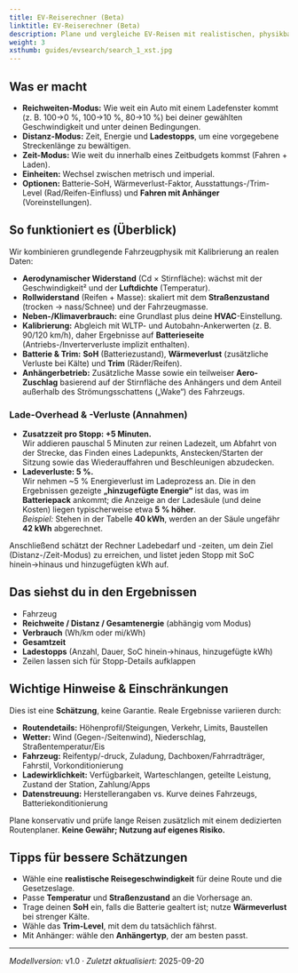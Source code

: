 ```yaml
---
title: EV-Reiserechner (Beta)
linktitle: EV-Reiserechner (Beta)
description: Plane und vergleiche EV-Reisen mit realistischen, physikbasierten Schätzungen. Wähle einen Modus (Reichweite, Distanz oder Zeit), setze Geschwindigkeit und Wetter – und sieh in einer Ansicht, wie verschiedene Fahrzeuge abschneiden: Gesamtzeit, Ladestopps und Energieverbrauch.
weight: 3
xsthumb: guides/evsearch/search_1_xst.jpg
---
```

<!-- markdownlint-disable MD033 -->

## Was er macht

* **Reichweiten-Modus:** Wie weit ein Auto mit einem Ladefenster kommt (z. B. 100→0 %, 100→10 %, 80→10 %) bei deiner gewählten Geschwindigkeit und unter deinen Bedingungen.
* **Distanz-Modus:** Zeit, Energie und **Ladestopps**, um eine vorgegebene Streckenlänge zu bewältigen.
* **Zeit-Modus:** Wie weit du innerhalb eines Zeitbudgets kommst (Fahren + Laden).
* **Einheiten:** Wechsel zwischen metrisch und imperial.
* **Optionen:** Batterie-SoH, Wärmeverlust-Faktor, Ausstattungs-/Trim-Level (Rad/Reifen-Einfluss) und **Fahren mit Anhänger** (Voreinstellungen).

## So funktioniert es (Überblick)

Wir kombinieren grundlegende Fahrzeugphysik mit Kalibrierung an realen Daten:

* **Aerodynamischer Widerstand** (Cd × Stirnfläche): wächst mit der Geschwindigkeit² und der **Luftdichte** (Temperatur).
* **Rollwiderstand** (Reifen + Masse): skaliert mit dem **Straßenzustand** (trocken → nass/Schnee) und der Fahrzeugmasse.
* **Neben-/Klimaverbrauch:** eine Grundlast plus deine **HVAC**-Einstellung.
* **Kalibrierung:** Abgleich mit WLTP- und Autobahn-Ankerwerten (z. B. 90/120 km/h), daher Ergebnisse auf **Batterieseite** (Antriebs-/Inverterverluste implizit enthalten).
* **Batterie & Trim:** **SoH** (Batteriezustand), **Wärmeverlust** (zusätzliche Verluste bei Kälte) und **Trim** (Räder/Reifen).
* **Anhängerbetrieb:** Zusätzliche Masse sowie ein teilweiser **Aero-Zuschlag** basierend auf der Stirnfläche des Anhängers und dem Anteil außerhalb des Strömungsschattens („Wake“) des Fahrzeugs.

### Lade-Overhead & -Verluste (Annahmen)

* **Zusatzzeit pro Stopp: +5 Minuten.**  
  Wir addieren pauschal 5 Minuten zur reinen Ladezeit, um Abfahrt von der Strecke, das Finden eines Ladepunkts, Anstecken/Starten der Sitzung sowie das Wiederauffahren und Beschleunigen abzudecken.
* **Ladeverluste: 5 %.**  
  Wir nehmen ~5 % Energieverlust im Ladeprozess an. Die in den Ergebnissen gezeigte **„hinzugefügte Energie“** ist das, was im **Batteriepack** ankommt; die Anzeige an der Ladesäule (und deine Kosten) liegen typischerweise etwa **5 % höher**.  
  *Beispiel:* Stehen in der Tabelle **40 kWh**, werden an der Säule ungefähr **42 kWh** abgerechnet.

Anschließend schätzt der Rechner Ladebedarf und -zeiten, um dein Ziel (Distanz-/Zeit-Modus) zu erreichen, und listet jeden Stopp mit SoC hinein→hinaus und hinzugefügten kWh auf.

## Das siehst du in den Ergebnissen

* Fahrzeug
* **Reichweite / Distanz / Gesamtenergie** (abhängig vom Modus)
* **Verbrauch** (Wh/km oder mi/kWh)
* **Gesamtzeit**
* **Ladestopps** (Anzahl, Dauer, SoC hinein→hinaus, hinzugefügte kWh)
* Zeilen lassen sich für Stopp-Details aufklappen

## Wichtige Hinweise & Einschränkungen

Dies ist eine **Schätzung**, keine Garantie. Reale Ergebnisse variieren durch:

* **Routendetails:** Höhenprofil/Steigungen, Verkehr, Limits, Baustellen
* **Wetter:** Wind (Gegen-/Seitenwind), Niederschlag, Straßentemperatur/Eis
* **Fahrzeug:** Reifentyp/-druck, Zuladung, Dachboxen/Fahrradträger, Fahrstil, Vorkonditionierung
* **Ladewirklichkeit:** Verfügbarkeit, Warteschlangen, geteilte Leistung, Zustand der Station, Zahlung/Apps
* **Datenstreuung:** Herstellerangaben vs. Kurve deines Fahrzeugs, Batteriekonditionierung

Plane konservativ und prüfe lange Reisen zusätzlich mit einem dedizierten Routenplaner. **Keine Gewähr; Nutzung auf eigenes Risiko.**

## Tipps für bessere Schätzungen

* Wähle eine **realistische Reisegeschwindigkeit** für deine Route und die Gesetzeslage.
* Passe **Temperatur** und **Straßenzustand** an die Vorhersage an.
* Trage deinen **SoH** ein, falls die Batterie gealtert ist; nutze **Wärmeverlust** bei strenger Kälte.
* Wähle das **Trim-Level**, mit dem du tatsächlich fährst.
* Mit Anhänger: wähle den **Anhängertyp**, der am besten passt.

---

*Modellversion:* v1.0 · *Zuletzt aktualisiert:* 2025-09-20
